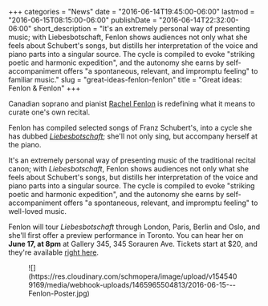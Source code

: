 +++
categories = "News"
date = "2016-06-14T19:45:00-06:00"
lastmod = "2016-06-15T08:15:00-06:00"
publishDate = "2016-06-14T22:32:00-06:00"
short_description = "It's an extremely personal way of presenting music; with Liebesbotschaft, Fenlon shows audiences not only what she feels about Schubert's songs, but distills her interpretation of the voice and piano parts into a singular source. The cycle is compiled to evoke \"striking poetic and harmonic expedition\", and the autonomy she earns by self-accompaniment offers \"a spontaneous, relevant, and impromptu feeling\" to familiar music."
slug = "great-ideas-fenlon-fenlon"
title = "Great ideas: Fenlon &amp; Fenlon"
+++

Canadian soprano and pianist [Rachel Fenlon](/scene/people/rachel-fenlon/) is redefining what it means to curate one's own recital.

Fenlon has compiled selected songs of Franz Schubert's, into a cycle she has dubbed [*Liebesbotschaft*](http://gallery345.com/performances.php#june17); she'll not only sing, but accompany herself at the piano.

It's an extremely personal way of presenting music of the traditional recital canon; with *Liebesbotschaft*, Fenlon shows audiences not only what she feels about Schubert's songs, but distills her interpretation of the voice and piano parts into a singular source. The cycle is compiled to evoke "striking poetic and harmonic expedition", and the autonomy she earns by self-accompaniment offers "a spontaneous, relevant, and impromptu feeling" to well-loved music.

Fenlon will tour *Liebesbotschaft* through London, Paris, Berlin and Oslo, and she'll first offer a preview performance in Toronto. You can hear her on **June 17, at 8pm** at Gallery 345, 345 Sorauren Ave. Tickets start at $20, and they're available [right here](http://gallery345.com/performances.php#june17).

<figure data-type="image">
![](https://res.cloudinary.com/schmopera/image/upload/v1545409169/media/webhook-uploads/1465965504813/2016-06-15---Fenlon-Poster.jpg)
</figure>

